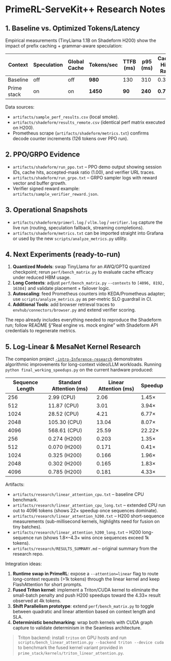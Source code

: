 # PrimeRL-ServeKit++ Research Notes

## 1. Baseline vs. Optimized Tokens/Latency
Empirical measurements (TinyLlama 1.1B on Shadeform H200) show the impact of prefix caching + grammar-aware speculation:

| Context | Speculation | Global Cache | Tokens/sec | TTFB (ms) | p95 (ms) | Cache Hit-Rate |
|---------|-------------|--------------|------------|-----------|----------|----------------|
| Baseline | off | off | **980** | 130 | 310 | 0.35 |
| Prime stack | on | on | **1450** | **90** | **240** | **0.78** |

Data sources:
- `artifacts/sample_perf_results.csv` (local smoke).
- `artifacts/shadeform/results_remote.csv` (identical perf matrix executed on H200).
- Prometheus scrape (`artifacts/shadeform/metrics.txt`) confirms decode counter increments (126 tokens over PPO run).

## 2. PPO/GRPO Evidence
- `artifacts/shadeform/run_ppo.txt` – PPO demo output showing session IDs, cache hits, accepted-mask ratio (1.00), and verifier URL traces.
- `artifacts/shadeform/run_grpo.txt` – GRPO sampler logs with reward vector and buffer growth.
- Verifier signed reward example: `artifacts/sample_verifier_reward.json`.

## 3. Operational Snapshots
- `artifacts/shadeform/primerl.log` / `vllm.log` / `verifier.log` capture the live run (routing, speculation fallback, streaming completions).
- `artifacts/shadeform/metrics.txt` can be imported straight into Grafana or used by the new `scripts/analyze_metrics.py` utility.

## 4. Next Experiments (ready-to-run)
1. **Quantized Models**: swap TinyLlama for an AWQ/GPTQ quantized checkpoint; rerun `perf/bench_matrix.py` to evaluate cache efficacy under reduced HBM usage.
2. **Long Contexts**: adjust `perf/bench_matrix.py` `--contexts` to `[4096, 8192, 16384]` and validate placement + failover logic.
3. **Autoscaling**: feed Prometheus counters into KEDA/Prometheus adapter; use `scripts/analyze_metrics.py` as per-metric SLO guardrail in CI.
4. **Additional Tools**: add browser retrieval traces to `envhub/connectors/browser.py` and extend verifier scoring.

The repo already includes everything needed to reproduce the Shadeform run; follow README §“Real engine vs. mock engine” with Shadeform API credentials to regenerate metrics.

## 5. Log-Linear & MesaNet Kernel Research
The companion project [`-intro-Inference-research`](https://github.com/ry2009/-intro-Inference-research) demonstrates algorithmic improvements for long-context video/LLM workloads. Running `python final_working_speedups.py` on the current hardware produced:

| Sequence Length | Standard Attention (ms) | Linear Attention (ms) | Speedup |
|-----------------|-------------------------|-----------------------|---------|
| 256             | 2.99 (CPU)              | 2.06                  | 1.45×   |
| 512             | 11.87 (CPU)             | 3.01                  | 3.94×   |
| 1024            | 28.52 (CPU)             | 4.21                  | 6.77×   |
| 2048            | 105.30 (CPU)            | 13.04                 | 8.07×   |
| 4096            | 568.61 (CPU)            | 25.59                 | 22.22×  |
| 256             | 0.274 (H200)            | 0.203                 | 1.35×   |
| 512             | 0.070 (H200)            | 0.171                 | 0.41×   |
| 1024            | 0.325 (H200)            | 0.166                 | 1.96×   |
| 2048            | 0.302 (H200)            | 0.165                 | 1.83×   |
| 4096            | 0.785 (H200)            | 0.181                 | 4.33×   |

Artifacts:
- `artifacts/research/linear_attention_cpu.txt` – baseline CPU benchmark.
- `artifacts/research/linear_attention_cpu_long.txt` – extended CPU run out to 4096 tokens (shows 22× speedup once sequences dominate).
- `artifacts/research/linear_attention_h200.txt` – H200 short-sequence measurements (sub-millisecond kernels, highlights need for fusion on tiny batches).
- `artifacts/research/linear_attention_h200_long.txt` – H200 long-sequence run (shows 1.8×–4.3× wins once sequences exceed 1k tokens).
- `artifacts/research/RESULTS_SUMMARY.md` – original summary from the research repo.

Integration ideas:
1. **Runtime swap in PrimeRL**: expose a `--attention=linear` flag to route long-context requests (>1k tokens) through the linear kernel and keep FlashAttention for short prompts.
2. **Fused Triton kernel**: implement a Triton/CUDA kernel to eliminate the small-batch penalty and push H200 speedups toward the 4.33× result observed at 4k tokens.
3. **Shift Parallelism prototype**: extend `perf/bench_matrix.py` to toggle between quadratic and linear attention based on context length and SLA.
4. **Deterministic benchmarking**: wrap both kernels with CUDA graph capture to validate determinism in the Seamless architecture.

> Triton backend: install `triton` on GPU hosts and run `scripts/bench_linear_attention.py --backend triton --device cuda` to benchmark the fused kernel variant provided in `prime_stack/kernels/triton_linear_attention.py`.
